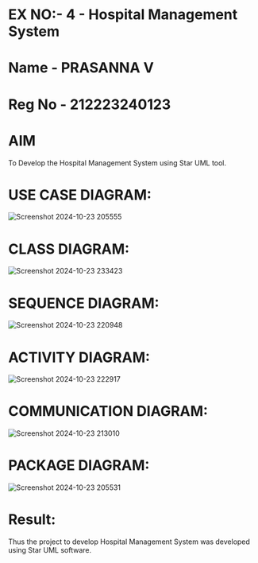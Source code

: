 # EX NO:- 4  -  Hospital Management System
# Name - PRASANNA V
# Reg No - 212223240123
# AIM
To Develop the Hospital Management System using Star UML tool.

# USE CASE DIAGRAM:

![Screenshot 2024-10-23 205555](https://github.com/user-attachments/assets/7dd0c0ef-7efe-48a1-8f33-2f96c2abdd6f)

# CLASS DIAGRAM:

![Screenshot 2024-10-23 233423](https://github.com/user-attachments/assets/f1804a7d-f8cf-499a-a077-6903e7c9b08d)

# SEQUENCE DIAGRAM:

![Screenshot 2024-10-23 220948](https://github.com/user-attachments/assets/905e93b8-31e4-4812-8e62-0c6001b7b1e4)

# ACTIVITY DIAGRAM:

![Screenshot 2024-10-23 222917](https://github.com/user-attachments/assets/675d3c6b-d37e-4ddd-a440-d20d76b4aba6)

# COMMUNICATION DIAGRAM:

![Screenshot 2024-10-23 213010](https://github.com/user-attachments/assets/b6a2f123-54fd-4eaf-b351-8d1dcead0645)

# PACKAGE DIAGRAM: 

![Screenshot 2024-10-23 205531](https://github.com/user-attachments/assets/353b79c4-b32c-4064-b311-1e6eb3d37a8d)

# Result:
 
Thus the project to develop Hospital Management System was developed using Star UML software.
